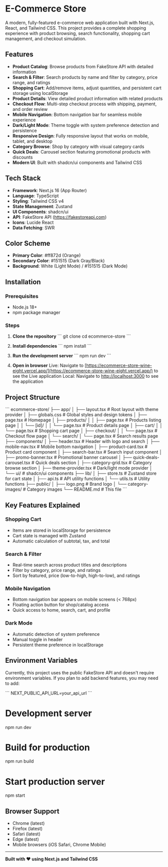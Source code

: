 # E-Commerce Store

A modern, fully-featured e-commerce web application built with Next.js, React, and Tailwind CSS. This project provides a complete shopping experience with product browsing, search functionality, shopping cart management, and checkout simulation.

## Features

- **Product Catalog**: Browse products from FakeStore API with detailed information
- **Search & Filter**: Search products by name and filter by category, price range, and ratings
- **Shopping Cart**: Add/remove items, adjust quantities, and persistent cart storage using localStorage
- **Product Details**: View detailed product information with related products
- **Checkout Flow**: Multi-step checkout process with shipping, payment, and order review
- **Mobile Navigation**: Bottom navigation bar for seamless mobile experience
- **Dark/Light Mode**: Theme toggle with system preference detection and persistence
- **Responsive Design**: Fully responsive layout that works on mobile, tablet, and desktop
- **Category Browse**: Shop by category with visual category cards
- **Quick Deals**: Carousel section featuring promotional products with discounts
- **Modern UI**: Built with shadcn/ui components and Tailwind CSS

## Tech Stack

- **Framework**: Next.js 16 (App Router)
- **Language**: TypeScript
- **Styling**: Tailwind CSS v4
- **State Management**: Zustand
- **UI Components**: shadcn/ui
- **API**: FakeStore API (https://fakestoreapi.com)
- **Icons**: Lucide React
- **Data Fetching**: SWR

## Color Scheme

- **Primary Color**: #ff872d (Orange)
- **Secondary Color**: #151515 (Dark Gray/Black)
- **Background**: White (Light Mode) / #151515 (Dark Mode)

## Installation

### Prerequisites

- Node.js 18+
- npm package manager

### Steps

1. **Clone the repository**
   \`\`\`
   git clone <repository-url>
   cd ecommerce-store
   \`\`\`

2. **Install dependencies**
   \`\`\`
   npm install
   \`\`\`

3. **Run the development server**
   \`\`\`
   npm run dev
   \`\`\`

4. **Open in browser**
   Live: Navigate to [https://ecommerce-store-wine-eight.vercel.app/](https://ecommerce-store-wine-eight.vercel.app/) to see the Live application
   Local:
   Navigate to [http://localhost:3000](http://localhost:3000) to see the application

## Project Structure

\`\`\`
ecommerce-store/
├── app/
│ ├── layout.tsx # Root layout with theme provider
│ ├── globals.css # Global styles and design tokens
│ ├── page.tsx # Homepage
│ ├── products/
│ │ ├── page.tsx # Products listing page
│ │ └── [id]/
│ │ └── page.tsx # Product details page
│ ├── cart/
│ │ └── page.tsx # Shopping cart page
│ ├── checkout/
│ │ └── page.tsx # Checkout flow page
│ └── search/
│ └── page.tsx # Search results page
├── components/
│ ├── header.tsx # Header with logo and search
│ ├── mobile-nav.tsx # Mobile bottom navigation
│ ├── product-card.tsx # Product card component
│ ├── search-bar.tsx # Search input component
│ ├── promo-banner.tsx # Promotional banner carousel
│ ├── quick-deals-carousel.tsx # Quick deals section
│ ├── category-grid.tsx # Category browse section
│ ├── theme-provider.tsx # Dark/light mode provider
│ └── ui/ # shadcn/ui components
├── lib/
│ ├── store.ts # Zustand store for cart state
│ ├── api.ts # API utility functions
│ └── utils.ts # Utility functions
├── public/
│ ├── logo.png # Brand logo
│ └── category-images/ # Category images
└── README.md # This file
\`\`\`

## Key Features Explained

### Shopping Cart

- Items are stored in localStorage for persistence
- Cart state is managed with Zustand
- Automatic calculation of subtotal, tax, and total

### Search & Filter

- Real-time search across product titles and descriptions
- Filter by category, price range, and ratings
- Sort by featured, price (low-to-high, high-to-low), and ratings

### Mobile Navigation

- Bottom navigation bar appears on mobile screens (< 768px)
- Floating action button for shop/catalog access
- Quick access to home, search, cart, and profile

### Dark Mode

- Automatic detection of system preference
- Manual toggle in header
- Persistent theme preference in localStorage

## Environment Variables

Currently, this project uses the public FakeStore API and doesn't require environment variables. If you plan to add backend features, you may need to add:

\`\`\`
NEXT_PUBLIC_API_URL=your_api_url
\`\`\`

# Development server

npm run dev

# Build for production

npm run build

# Start production server

npm start

## Browser Support

- Chrome (latest)
- Firefox (latest)
- Safari (latest)
- Edge (latest)
- Mobile browsers (iOS Safari, Chrome Mobile)

---

**Built with ❤️ using Next.js and Tailwind CSS**
